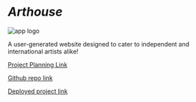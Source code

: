 # *Arthouse*
![app logo](arthouse/main_app/static/css/icons/navbar/house.png)

A user-generated website designed to cater to independent and international artists alike!

[Project Planning Link](https://trello.com/b/Don8EM0Y/planning)

[Github repo link](https://github.com/haaben-exe/arthouse.git)

[Deployed project link](https://arthouse-69edaf5e5162.herokuapp.com/)

